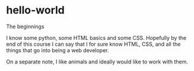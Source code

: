 # hello-world
The beginnings

I know some python, some HTML basics and some CSS. 
Hopefully by the end of this course I can say 
that I for sure know HTML, CSS, 
and all the things that go into being a web developer.

On a separate note, I like animals and ideally would
like to work with them.
